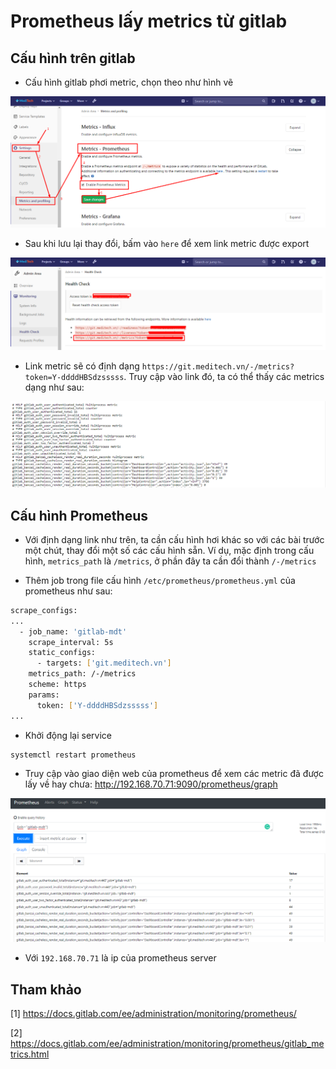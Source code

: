 # Prometheus lấy metrics từ gitlab

## Cấu hình trên gitlab

* Cấu hình gitlab phơi metric, chọn theo như hình vẽ

<img src="../img/52.png">

* Sau khi lưu lại thay đổi, bấm vào `here` để xem link metric được export 

<img src="../img/53.png">

* Link metric sẽ có định dạng `https://git.meditech.vn/-/metrics?token=Y-ddddHBSdzsssss`. Truy cập vào link đó, ta có thể thấy các metrics dạng như sau:

<img src="../img/54.png">


## Cấu hình Prometheus

* Với định dạng link như trên, ta cần cấu hình hơi khác so với các bài trước một chút, thay đổi một số các cấu hình sẵn. Ví dụ, mặc định trong cấu hình, `metrics_path` là `/metrics`, ở phần đây ta cần đổi thành `/-/metrics`

* Thêm job trong file cấu hình `/etc/prometheus/prometheus.yml` của prometheus như sau:

```sh
scrape_configs:
...
  - job_name: 'gitlab-mdt'
    scrape_interval: 5s
    static_configs:
      - targets: ['git.meditech.vn']
    metrics_path: /-/metrics
    scheme: https
    params:
      token: ['Y-ddddHBSdzsssss']
...
```

* Khởi động lại service

```sh
systemctl restart prometheus
```

* Truy cập vào giao diện web của prometheus để xem các metric đã được lấy về hay chưa: http://192.168.70.71:9090/prometheus/graph

<img src="../img/55.png">

* Với `192.168.70.71` là ip của prometheus server 



## Tham khảo

[1] https://docs.gitlab.com/ee/administration/monitoring/prometheus/

[2] https://docs.gitlab.com/ee/administration/monitoring/prometheus/gitlab_metrics.html







